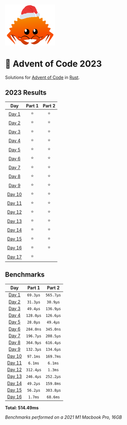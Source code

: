 <img src="./.assets/christmas_ferris.png" width="164">

# 🎄 Advent of Code 2023

Solutions for [Advent of Code](https://adventofcode.com/) in [Rust](https://www.rust-lang.org/).

<!--- advent_readme_stars table --->
## 2023 Results

| Day | Part 1 | Part 2 |
| :---: | :---: | :---: |
| [Day 1](https://adventofcode.com/2023/day/1) | ⭐ | ⭐ |
| [Day 2](https://adventofcode.com/2023/day/2) | ⭐ | ⭐ |
| [Day 3](https://adventofcode.com/2023/day/3) | ⭐ | ⭐ |
| [Day 4](https://adventofcode.com/2023/day/4) | ⭐ | ⭐ |
| [Day 5](https://adventofcode.com/2023/day/5) | ⭐ | ⭐ |
| [Day 6](https://adventofcode.com/2023/day/6) | ⭐ | ⭐ |
| [Day 7](https://adventofcode.com/2023/day/7) | ⭐ | ⭐ |
| [Day 8](https://adventofcode.com/2023/day/8) | ⭐ | ⭐ |
| [Day 9](https://adventofcode.com/2023/day/9) | ⭐ | ⭐ |
| [Day 10](https://adventofcode.com/2023/day/10) | ⭐ | ⭐ |
| [Day 11](https://adventofcode.com/2023/day/11) | ⭐ | ⭐ |
| [Day 12](https://adventofcode.com/2023/day/12) | ⭐ | ⭐ |
| [Day 13](https://adventofcode.com/2023/day/13) | ⭐ | ⭐ |
| [Day 14](https://adventofcode.com/2023/day/14) | ⭐ | ⭐ |
| [Day 15](https://adventofcode.com/2023/day/15) | ⭐ | ⭐ |
| [Day 16](https://adventofcode.com/2023/day/16) | ⭐ | ⭐ |
| [Day 17](https://adventofcode.com/2023/day/17) | ⭐ |   |
<!--- advent_readme_stars table --->

<!--- benchmarking table --->
## Benchmarks

| Day | Part 1 | Part 2 |
| :---: | :---: | :---:  |
| [Day 1](./src/bin/01.rs) | `69.3µs` | `565.7µs` |
| [Day 2](./src/bin/02.rs) | `31.3µs` | `30.9µs` |
| [Day 3](./src/bin/03.rs) | `49.4µs` | `136.9µs` |
| [Day 4](./src/bin/04.rs) | `128.0µs` | `126.6µs` |
| [Day 5](./src/bin/05.rs) | `28.0µs` | `49.4µs` |
| [Day 6](./src/bin/06.rs) | `284.0ns` | `345.0ns` |
| [Day 7](./src/bin/07.rs) | `196.7µs` | `208.5µs` |
| [Day 8](./src/bin/08.rs) | `364.9µs` | `616.4µs` |
| [Day 9](./src/bin/09.rs) | `132.3µs` | `134.6µs` |
| [Day 10](./src/bin/10.rs) | `97.1ms` | `169.7ms` |
| [Day 11](./src/bin/11.rs) | `6.1ms` | `6.1ms` |
| [Day 12](./src/bin/12.rs) | `312.4µs` | `1.3ms` |
| [Day 13](./src/bin/13.rs) | `246.4µs` | `252.2µs` |
| [Day 14](./src/bin/14.rs) | `49.2µs` | `159.8ms` |
| [Day 15](./src/bin/15.rs) | `56.2µs` | `303.8µs` |
| [Day 16](./src/bin/16.rs) | `1.7ms` | `68.6ms` |

**Total: 514.49ms**
<!--- benchmarking table --->
*Benchmarks performed on a 2021 M1 Macbook Pro, 16GB*
